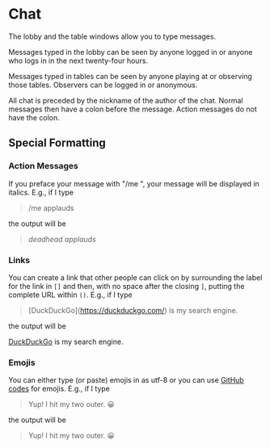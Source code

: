# Chat

The lobby and the table windows allow you to type messages.

Messages typed in the lobby can be seen by anyone logged in or anyone
who logs in in the next twenty-four hours.

Messages typed in tables can be seen by anyone playing at or
observing those tables.  Observers can be logged in or anonymous.

All chat is preceded by the nickname of the author of the chat. Normal
messages then have a colon before the message. Action messages do not
have the colon.

## Special Formatting

### Action Messages

If you preface your message with "/me ", your message will be
displayed in italics.  E.g., if I type 
> /me applauds

the output will be 

> _deadhead applauds_

### Links

You can create a link that other people can click on by surrounding the
label for the link in `[]` and then, with no space after the closing `]`,
putting the complete URL within `()`.  E.g., if I type
> \[DuckDuckGo]\(https://duckduckgo.com/) is my search engine.

the output will be

[DuckDuckGo](https://duckduckgo.com/) is my search engine.

### Emojis

You can either type (or paste) emojis in as utf-8 or you can use [GitHub
codes](https://gist.github.com/rxaviers/7360908) for emojis.  E.g., if I
type
> Yup! I hit my two outer. :grinning:

the output will be

> Yup! I hit my two outer. 😀

